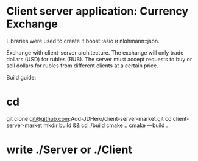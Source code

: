 # Client server application: Currency Exchange 

Libraries were used to create it boost::asio и nlohmann::json.

Exchange with client-server architecture. The exchange will only trade dollars (USD) for rubles (RUB).
The server must accept requests to buy or sell dollars for rubles from different clients at a certain price.


Build guide:

# cd

git clone git@github.com:Add-JDHero/client-server-market.git
cd client-server-market
mkdir build && cd ./build
cmake ..
cmake —build .

# write ./Server or ./Client




